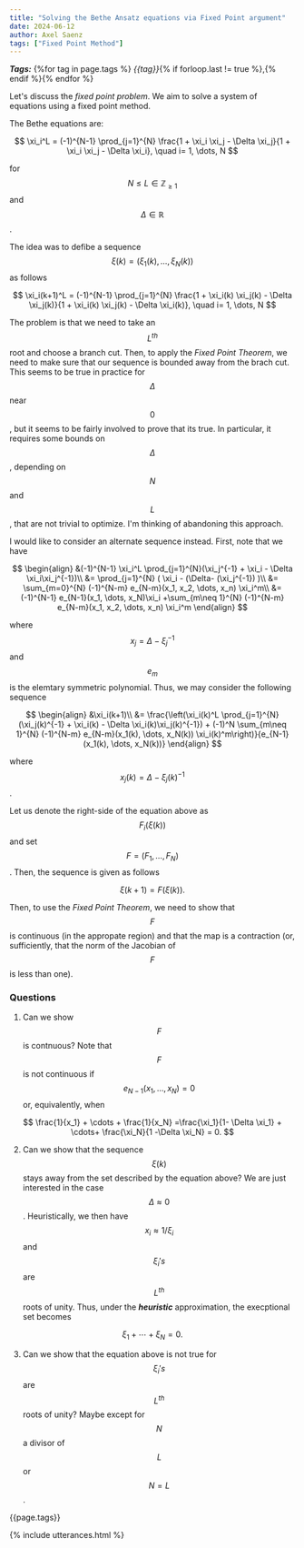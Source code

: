 ```yaml
---
title: "Solving the Bethe Ansatz equations via Fixed Point argument"
date: 2024-06-12
author: Axel Saenz
tags: ["Fixed Point Method"]
---
```


***Tags:*** {%for tag in page.tags %} *{{tag}}*{% if forloop.last != true %},{% endif %}{% endfor %}

Let's discuss the *fixed point problem*. We aim to solve a system of equations using a fixed point method.

The Bethe equations are:

$$
\xi_i^L = (-1)^{N-1} \prod_{j=1}^{N} \frac{1 + \xi_i \xi_j - \Delta \xi_j}{1 + \xi_i \xi_j - \Delta \xi_i}, \quad i= 1, \dots, N 
$$

for $$N\leq L \in\mathbb{Z}_{\geq 1}$$ and $$\Delta \in \mathbb{R}$$.

The idea was to defibe a sequence $$\xi(k) =(\xi_1(k), \dots, \xi_N(k))$$ as follows

$$
\xi_i(k+1)^L = (-1)^{N-1} \prod_{j=1}^{N} \frac{1 + \xi_i(k) \xi_j(k) - \Delta \xi_j(k)}{1 + \xi_i(k) \xi_j(k) - \Delta \xi_i(k)}, \quad i= 1, \dots, N 
$$

The problem is that we need to take an $$L^{th}$$ root and choose a branch cut. Then, to apply the *Fixed Point Theorem*, we need to make sure that our sequence is bounded away from the brach cut. This seems to be true in practice for $$\Delta$$ near $$0$$, but it seems to be fairly involved to prove that its true. In particular, it requires some bounds on $$\Delta$$, depending on $$N$$ and $$L$$, that are not trivial to optimize. I'm thinking of abandoning this approach.

I would like to consider an alternate sequence instead. First, note that we have

$$
\begin{align}
&(-1)^{N-1} \xi_i^L \prod_{j=1}^{N}(\xi_j^{-1} + \xi_i  - \Delta \xi_i\xi_j^{-1})\\
&= \prod_{j=1}^{N} ( \xi_i  - (\Delta- (\xi_j^{-1}) )\\
&= \sum_{m=0}^{N} (-1)^{N-m} e_{N-m}(x_1, x_2, \dots, x_n) \xi_i^m\\
&= (-1)^{N-1} e_{N-1}(x_1, \dots, x_N)\xi_i +\sum_{m\neq 1}^{N} (-1)^{N-m} e_{N-m}(x_1, x_2, \dots, x_n) \xi_i^m
\end{align}
$$

where $$x_j= \Delta - \xi_j^{-1}$$ and $$e_{m}$$ is the elemtary symmetric polynomial. Thus, we may consider the following sequence

$$
\begin{align}
&\xi_i(k+1)\\
&= \frac{\left(\xi_i(k)^L \prod_{j=1}^{N}(\xi_j(k)^{-1} + \xi_i(k)  - \Delta \xi_i(k)\xi_j(k)^{-1}) + (-1)^N \sum_{m\neq 1}^{N} (-1)^{N-m} e_{N-m}(x_1(k), \dots, x_N(k)) \xi_i(k)^m\right)}{e_{N-1}(x_1(k), \dots, x_N(k))}
\end{align}
$$

where $$x_j(k) = \Delta - \xi_j(k)^{-1}$$.

Let us denote the right-side of the equation above as $$F_i(\xi(k))$$ and set $$F=(F_1, \dots, F_N)$$. Then, the sequence is given as follows

$$
\xi(k+1) = F(\xi(k)).
$$

Then, to use the *Fixed Point Theorem*, we need to show that $$F$$ is continuous (in the appropate region) and that the map is a contraction (or, sufficiently, that the norm of the Jacobian of $$F$$ is less than one).

### Questions

1. Can we show $$F$$ is contnuous? Note that $$F$$ is not continuous if $$e_{N-1}(x_1, \dots, x_N) = 0$$ or, equivalently, when

$$
\frac{1}{x_1} + \cdots + \frac{1}{x_N} =\frac{\xi_1}{1- \Delta \xi_1} + \cdots+ \frac{\xi_N}{1 -\Delta \xi_N} = 0.
$$

2. Can we show that the sequence $$\xi(k)$$ stays away from the set described by the equation above? We are just interested in the case $$\Delta \approx 0$$. Heuristically, we then have $$x_i \approx 1/\xi_i$$ and $$\xi_i's$$ are $$L^{th}$$ roots of unity. Thus, under the ***heuristic*** approximation, the execptional set becomes

$$
\xi_1 + \cdots + \xi_N =0.
$$

3. Can we show that the equation above is not true for $$\xi_i's$$ are $$L^{th}$$ roots of unity? Maybe except for $$N$$ a divisor of $$L$$ or $$N=L$$.

{{page.tags}}

{% include utterances.html %}
